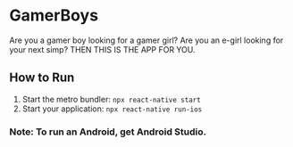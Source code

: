 # GamerBoys
Are you a gamer boy looking for a gamer girl? Are you an e-girl looking for your next simp? THEN THIS IS THE APP FOR YOU.

## How to Run 
1. Start the metro bundler: `npx react-native start`
2. Start your application: `npx react-native run-ios`

### Note: To run an Android, get Android Studio.
